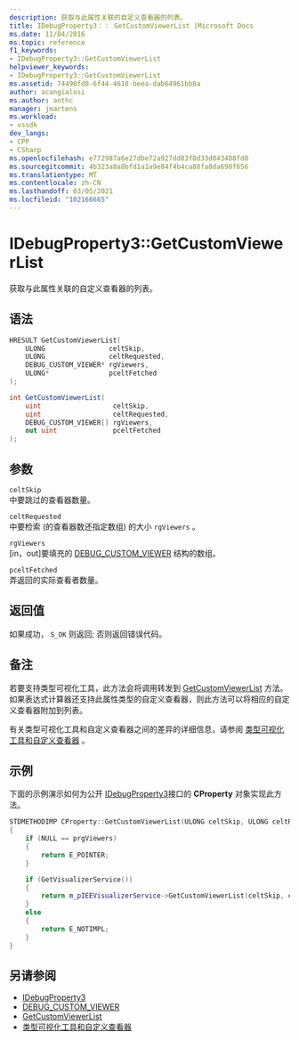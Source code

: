 ```yaml
---
description: 获取与此属性关联的自定义查看器的列表。
title: IDebugProperty3：： GetCustomViewerList |Microsoft Docs
ms.date: 11/04/2016
ms.topic: reference
f1_keywords:
- IDebugProperty3::GetCustomViewerList
helpviewer_keywords:
- IDebugProperty3::GetCustomViewerList
ms.assetid: 74490fd8-6f44-4618-beea-dab64961bb8a
author: acangialosi
ms.author: anthc
manager: jmartens
ms.workload:
- vssdk
dev_langs:
- CPP
- CSharp
ms.openlocfilehash: e772987a6e27dbe72a927dd83f8d33d043408fd0
ms.sourcegitcommit: 4b323a8a8bfd1a1a9e84f4b4ca88fa8da690f656
ms.translationtype: MT
ms.contentlocale: zh-CN
ms.lasthandoff: 03/05/2021
ms.locfileid: "102166665"
---
```

# <a name="idebugproperty3getcustomviewerlist"></a>IDebugProperty3::GetCustomViewerList
获取与此属性关联的自定义查看器的列表。

## <a name="syntax"></a>语法

```cpp
HRESULT GetCustomViewerList(
    ULONG                celtSkip,
    ULONG                celtRequested,
    DEBUG_CUSTOM_VIEWER* rgViewers,
    ULONG*               pceltFetched
);
```

```csharp
int GetCustomViewerList(
    uint                  celtSkip,
    uint                  celtRequested,
    DEBUG_CUSTOM_VIEWER[] rgViewers,
    out uint              pceltFetched
);
```

## <a name="parameters"></a>参数
`celtSkip`\
中要跳过的查看器数量。

`celtRequested`\
中要检索 (的查看器数还指定数组) 的大小 `rgViewers` 。

`rgViewers`\
[in，out]要填充的 [DEBUG_CUSTOM_VIEWER](../../../extensibility/debugger/reference/debug-custom-viewer.md) 结构的数组。

`pceltFetched`\
弄返回的实际查看者数量。

## <a name="return-value"></a>返回值
如果成功， `S_OK` 则返回; 否则返回错误代码。

## <a name="remarks"></a>备注
若要支持类型可视化工具，此方法会将调用转发到 [GetCustomViewerList](../../../extensibility/debugger/reference/ieevisualizerservice-getcustomviewerlist.md) 方法。 如果表达式计算器还支持此属性类型的自定义查看器，则此方法可以将相应的自定义查看器附加到列表。

有关类型可视化工具和自定义查看器之间的差异的详细信息，请参阅 [类型可视化工具和自定义查看器](../../../extensibility/debugger/type-visualizer-and-custom-viewer.md) 。

## <a name="example"></a>示例
下面的示例演示如何为公开 [IDebugProperty3](../../../extensibility/debugger/reference/idebugproperty3.md)接口的 **CProperty** 对象实现此方法。

```cpp
STDMETHODIMP CProperty::GetCustomViewerList(ULONG celtSkip, ULONG celtRequested, DEBUG_CUSTOM_VIEWER* prgViewers, ULONG* pceltFetched)
{
    if (NULL == prgViewers)
    {
        return E_POINTER;
    }

    if (GetVisualizerService())
    {
        return m_pIEEVisualizerService->GetCustomViewerList(celtSkip, celtRequested, prgViewers, pceltFetched);
    }
    else
    {
        return E_NOTIMPL;
    }
}
```

## <a name="see-also"></a>另请参阅
- [IDebugProperty3](../../../extensibility/debugger/reference/idebugproperty3.md)
- [DEBUG_CUSTOM_VIEWER](../../../extensibility/debugger/reference/debug-custom-viewer.md)
- [GetCustomViewerList](../../../extensibility/debugger/reference/ieevisualizerservice-getcustomviewerlist.md)
- [类型可视化工具和自定义查看器](../../../extensibility/debugger/type-visualizer-and-custom-viewer.md)
